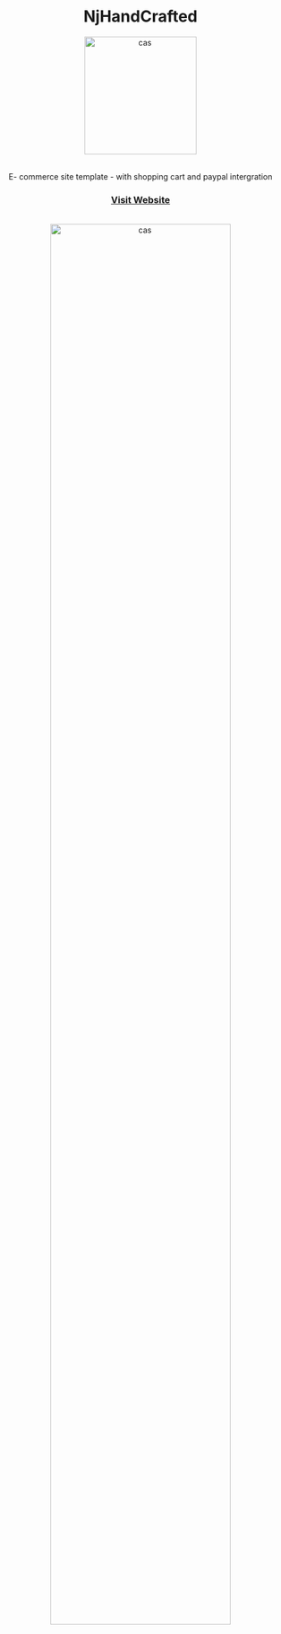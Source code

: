 <h1 align="center">NjHandCrafted</h1>

<div align="center">
  <a href="https://www.njhandcrafted.com">
    <img width="200" height="210" alt="cas" src="https://user-images.githubusercontent.com/76784461/191317471-d5e9fde2-6294-4e5e-afe9-3308fb09a543.png">
  </a>
  <p align="center">
    <br>
    E- commerce site template - with shopping cart and paypal intergration
    <br>
    </p>
  <a href="https://www.njhandcrafted.com">
    <h3>Visit Website</h3>
       </a>
        <br>
 </div>
 <div align="center">
<img width="80%"  alt="cas" src="https://user-images.githubusercontent.com/76784461/194621180-5ba9da6f-cb70-46e5-9294-42bce123af08.gif">

 </div>
    

